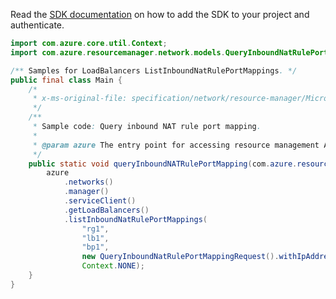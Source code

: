 Read the [SDK documentation](https://github.com/Azure/azure-sdk-for-java/blob/azure-resourcemanager_2.15.0/sdk/resourcemanager/azure-resourcemanager/README.md) on how to add the SDK to your project and authenticate.

```java
import com.azure.core.util.Context;
import com.azure.resourcemanager.network.models.QueryInboundNatRulePortMappingRequest;

/** Samples for LoadBalancers ListInboundNatRulePortMappings. */
public final class Main {
    /*
     * x-ms-original-file: specification/network/resource-manager/Microsoft.Network/stable/2021-05-01/examples/QueryInboundNatRulePortMapping.json
     */
    /**
     * Sample code: Query inbound NAT rule port mapping.
     *
     * @param azure The entry point for accessing resource management APIs in Azure.
     */
    public static void queryInboundNATRulePortMapping(com.azure.resourcemanager.AzureResourceManager azure) {
        azure
            .networks()
            .manager()
            .serviceClient()
            .getLoadBalancers()
            .listInboundNatRulePortMappings(
                "rg1",
                "lb1",
                "bp1",
                new QueryInboundNatRulePortMappingRequest().withIpAddress("10.0.0.4"),
                Context.NONE);
    }
}
```
